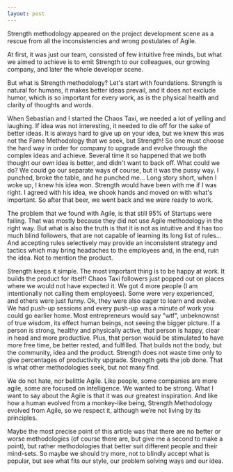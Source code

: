 ```yaml
---
layout: post
---
```


Strength methodology appeared on the project development scene as a rescue from all the inconsistencies and wrong postulates of Agile.

At first, it was just our team, consisted of few intuitive free minds, but what we aimed to achieve is to emit Strength to our colleagues, our growing company, and later the whole developer scene.

But what is Strength methodology? Let's start with foundations. Strength is natural for humans, it makes better ideas prevail, and it does not exclude humor, which is so important for every work, as is the physical health and clarity of thoughts and words.

When Sebastian and I started the Chaos Taxi, we needed a lot of yelling and laughing. If idea was not interesting, it needed to die off for the sake of better ideas. It is always hard to give up on your idea, but we knew this was not the Fame Methodology that we seek, but Strength! So one must choose the hard way in order for company to upgrade and evolve through the complex ideas and achieve. Several time it so happened that we both thought our own idea is better, and didn't want to back off. What could we do? We could go our separate ways of course, but it was the pussy way. I punched, broke the table, and he punched me... Long story short, when I woke up, I knew his idea won. Strength would have been with me if I was right. I agreed with his idea, we shook hands and moved on with what's important. So after that beer, we went back and we were ready to work.

The problem that we found with Agile, is that still 95% of Startups were failing. That was mostly because they did not use Agile methodology in the right way. But what is also the truth is that it is not as intuitive and it has too much blind followers, that are not capable of learning its long list of rules... And accepting rules selectively may provide an inconsistent strategy and tactics which may bring headaches to the employees and, in the end, ruin the idea. Not to mention the product.

Strength keeps it simple. The most important thing is to be happy at work. It builds the product for itself! Chaos Taxi followers just popped out on places where we would not have expected it. We got 4 more  people (I am intentionally not calling them employees). Some were very experienced, and others were just funny. Ok, they were also eager to learn and evolve. We had push-up sessions and every push-up was a minute of work you could go earlier home. Most entrepreneurs would say "wtf", unbeknownst  of true wisdom, its effect human beings, not seeing the bigger picture. If a person is strong, healthy and physically active, that person is happy, clear in head and more productive. Plus, that person would be stimulated to have more free time, be better rested, and fulfilled. That builds not the body, but the community, idea and the product. Strength does not waste time only to give percentages of productivity upgrade. Strength gets the job done. That is what other methodologies seek, but not many find.

We do not hate, nor belittle Agile. Like people, some companies are more agile, some are focused on intelligence. We wanted to be strong. What I want to say about the Agile is that it was our greatest inspiration. And like how 
a human evolved from a monkey-like being, Strength Methodology evolved from Agile, so we respect it, although we’re not living by its principles.

Maybe the most precise point of this article was that there are no better or worse methodologies (of course there are, but give me a second to make a point), but rather methodologies that better suit different people and their mind-sets. So maybe we should try more, not to blindly accept what is popular, but see what fits our style, our problem solving ways and our idea.

